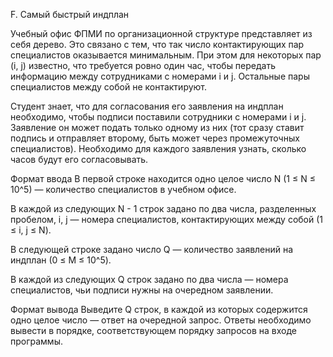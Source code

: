 F. Самый быстрый индплан

Учебный офис ФПМИ по организационной структуре представляет из себя дерево. Это связано с тем, что так число контактирующих пар специалистов оказывается минимальным. При этом для некоторых пар (i, j) известно, что требуется ровно один час, чтобы передать информацию между сотрудниками с номерами i и j. Остальные пары специалистов между собой не контактируют.

Студент знает, что для согласования его заявления на индплан необходимо, чтобы подписи поставили сотрудники с номерами i и j. Заявление он может подать только одному из них (тот сразу ставит подпись и отправляет второму, быть может через промежуточных специалистов). Необходимо для каждого заявления узнать, сколько часов будут его согласовывать.

Формат ввода
В первой строке находится одно целое число N (1 ≤ N ≤ 10^5) — количество специалистов в учебном офисе.

В каждой из следующих N - 1 строк задано по два числа, разделенных пробелом, i, j  — номера специалистов, контактирующих между собой (1 ≤ i, j ≤ N).

В следующей строке задано число Q — количество заявлений на индплан (0 ≤ M ≤ 10^5).

В каждой из следующих Q строк задано по два числа — номера специалистов, чьи подписи нужны на очередном заявлении.

Формат вывода
Выведите Q строк, в каждой из которых содержится одно целое число — ответ на очередной запрос. Ответы необходимо вывести в порядке, соответствующем порядку запросов на входе программы. 